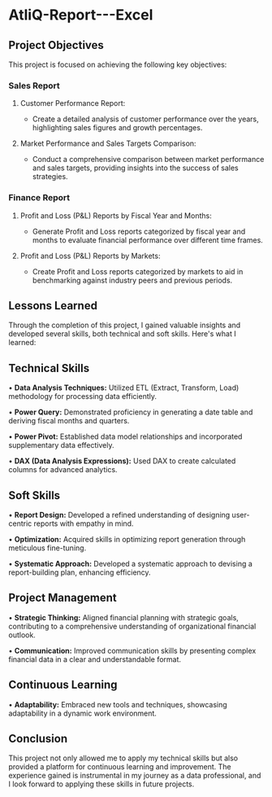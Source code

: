 # AtliQ-Report---Excel

## Project Objectives

This project is focused on achieving the following key objectives:

### Sales Report
1. Customer Performance Report:

   - Create a detailed analysis of customer performance over the years, highlighting sales figures and growth percentages.

2. Market Performance and Sales Targets Comparison:

   - Conduct a comprehensive comparison between market performance and sales targets, providing insights into the success of sales strategies.

### Finance Report
1. Profit and Loss (P&L) Reports by Fiscal Year and Months:
   
   - Generate Profit and Loss reports categorized by fiscal year and months to evaluate financial performance over different time frames.

2. Profit and Loss (P&L) Reports by Markets:
   
   - Create Profit and Loss reports categorized by markets to aid in benchmarking against industry peers and previous periods.

## Lessons Learned 
Through the completion of this project, I gained valuable insights and developed several skills, both technical and soft skills. Here's what I learned:

## Technical Skills
• **Data Analysis Techniques:** Utilized ETL (Extract, Transform, Load) methodology for processing data efficiently.

• **Power Query:** Demonstrated proficiency in generating a date table and deriving fiscal months and quarters.

• **Power Pivot:** Established data model relationships and incorporated supplementary data effectively.

• **DAX (Data Analysis Expressions):** Used DAX to create calculated columns for advanced analytics.

## Soft Skills
• **Report Design:** Developed a refined understanding of designing user-centric reports with empathy in mind.

• **Optimization:** Acquired skills in optimizing report generation through meticulous fine-tuning.

• **Systematic Approach:** Developed a systematic approach to devising a report-building plan, enhancing efficiency.

## Project Management
• **Strategic Thinking:** Aligned financial planning with strategic goals, contributing to a comprehensive understanding of organizational financial outlook.

• **Communication:** Improved communication skills by presenting complex financial data in a clear and understandable format.

## Continuous Learning
• **Adaptability:** Embraced new tools and techniques, showcasing adaptability in a dynamic work environment.

## Conclusion
This project not only allowed me to apply my technical skills but also provided a platform for continuous learning and improvement. The experience gained is instrumental in my journey as a data professional, and I look forward to applying these skills in future projects.
